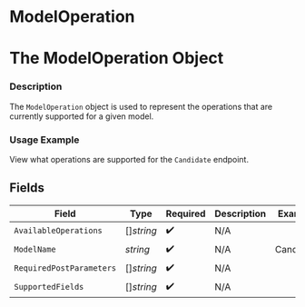 # ModelOperation

# The ModelOperation Object
### Description
The `ModelOperation` object is used to represent the operations that are currently supported for a given model.

### Usage Example
View what operations are supported for the `Candidate` endpoint.


## Fields

| Field                    | Type                     | Required                 | Description              | Example                  |
| ------------------------ | ------------------------ | ------------------------ | ------------------------ | ------------------------ |
| `AvailableOperations`    | []*string*               | :heavy_check_mark:       | N/A                      |                          |
| `ModelName`              | *string*                 | :heavy_check_mark:       | N/A                      | Candidate                |
| `RequiredPostParameters` | []*string*               | :heavy_check_mark:       | N/A                      |                          |
| `SupportedFields`        | []*string*               | :heavy_check_mark:       | N/A                      |                          |